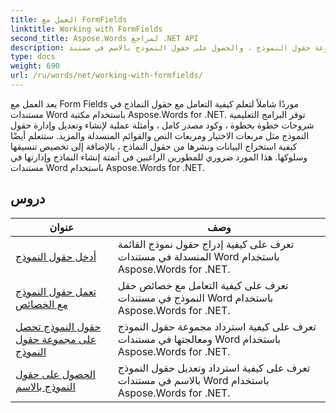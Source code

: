 ```yaml
---
title: العمل مع FormFields
linktitle: Working with FormFields
second_title: Aspose.Words لمراجع .NET API
description: البرامج التعليمية التي تحتوي على كيفية إدراج حقول النموذج ، والعمل مع خصائص حقول النماذج ، والحصول على مجموعة حقول النموذج ، والحصول على حقول النموذج بالاسم في مستند Word باستخدام Aspose.Words for .NET.
type: docs
weight: 690
url: /ru/words/net/working-with-formfields/
---
```

يعد العمل مع Form Fields موردًا شاملاً لتعلم كيفية التعامل مع حقول النماذج في مستندات Word باستخدام مكتبة Aspose.Words for .NET. توفر البرامج التعليمية شروحات خطوة بخطوة ، وكود مصدر كامل ، وأمثلة عملية لإنشاء وتعديل وإدارة حقول النموذج مثل مربعات الاختيار ومربعات النص والقوائم المنسدلة والمزيد. ستتعلم أيضًا كيفية استخراج البيانات ونشرها من حقول النماذج ، بالإضافة إلى تخصيص تنسيقها وسلوكها. هذا المورد ضروري للمطورين الراغبين في أتمتة إنشاء النماذج وإدارتها في مستندات Word باستخدام Aspose.Words for .NET.

 ## دروس
| عنوان | وصف |
| --- | --- |
| [أدخل حقول النموذج](./insert-form-fields/) | تعرف على كيفية إدراج حقول نموذج القائمة المنسدلة في مستندات Word باستخدام Aspose.Words for .NET. |
| [تعمل حقول النموذج مع الخصائص](./form-fields-work-with-properties/) | تعرف على كيفية التعامل مع خصائص حقل النموذج في مستندات Word باستخدام Aspose.Words for .NET. |
| [حقول النموذج تحصل على مجموعة حقول النموذج](./form-fields-get-form-fields-collection/) | تعرف على كيفية استرداد مجموعة حقول النموذج ومعالجتها في مستندات Word باستخدام Aspose.Words for .NET. |
| [الحصول على حقول النموذج بالاسم](./form-fields-get-by-name/) | تعرف على كيفية استرداد وتعديل حقول النموذج بالاسم في مستندات Word باستخدام Aspose.Words for .NET. |